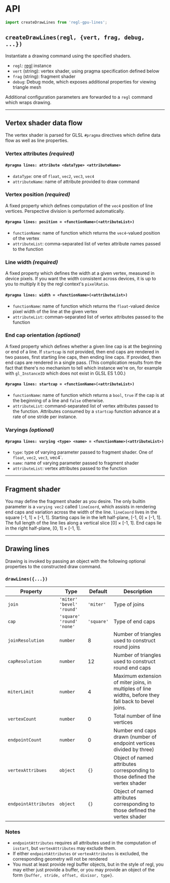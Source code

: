 # API

```js
import createDrawLines from 'regl-gpu-lines';
```

## `createDrawLines(regl, {vert, frag, debug, ...})`

Instantiate a drawing command using the specified shaders.

- `regl`: [regl](https://github.com/regl-project/regl) instance
- `vert` (string): vertex shader, using pragma specification defined below
- `frag` (string): fragment shader
- `debug`: Debug mode, which exposes additional properties for viewing triangle mesh

Additional configuration parameters are forwarded to a `regl` command which wraps drawing.

---

## Vertex shader data flow

The vertex shader is parsed for GLSL `#pragma` directives which define data flow as well as line properties.

### Vertex attributes *(required)*
#### `#pragma lines: attribute <dataType> <attributeName>`
- `dataType`: one of `float`, `vec2`, `vec3`, `vec4`
- `attributeName`: name of attribute provided to draw command

### Vertex position *(required)*
A fixed property which defines computation of the `vec4` position of line vertices. Perspective division is performed automatically.
#### `#pragma lines: position = <functionName>(<attributeList>)`
- `functionName`: name of function which returns the `vec4`-valued position of the vertex
- `attributeList`: comma-separated list of vertex attribute names passed to the function

### Line width *(required)*
A fixed property which defines the width at a given vertex, measured in device pixels. If you want the width consistent across devices, it is up to you to multiply it by the regl context's `pixelRatio`.
#### `#pragma lines: width = <functionName>(<attributeList>)`
- `functionName`: name of function which returns the `float`-valued device pixel width of the line at the given vertex
- `attributeList`: comman-separated list of vertex attributes passed to the function

### End cap orientation *(optional)*
A fixed property which defines whether a given line cap is at the beginning or end of a line. If `startcap` is not provided, then end caps are rendered in two passes, first starting line caps, then ending line caps. If provided, then end caps are rendered in a single pass. (This complication results from the fact that there's no mechanism to tell which instance we're on, for example with `gl_InstanceID` which does not exist in GLSL ES 1.00.)
#### `#pragma lines: startcap = <functionName>(<attributeList>)`
- `functionName`: name of function which returns a `bool`, `true` if the cap is at the beginning of a line and `false` otherwise.
- `attributeList`: command-separated list of vertex attributes passed to the function. Attributes consumed by a `startcap` function advance at a rate of one stride per instance.

### Varyings *(optional)*
#### `#pragma lines: varying <type> <name> = <functionName>(<attributeList>)`
- `type`: type of varying parameter passed to fragment shader. One of `float`, `vec2`, `vec3`, vec4`.
- `name`: name of varying parameter passed to fragment shader
- `attributeList`: vertex attributes passed to the function

---

## Fragment shader

You may define the fragment shader as you desire. The only builtin parameter is a `varying vec2` called `lineCoord`, which assists in rendering end caps and variation across the width of the line. `lineCoord` lives in the square [-1, 1] &times; [-1, 1]. Starting caps lie in the left half-plane, [-1, 0] &times; [-1, 1]. The full length of the line lies along a vertical slice [0] &times; [-1, 1]. End caps lie in the right half-plane, [0, 1] &times; [-1, 1].

---

## Drawing lines

Drawing is invoked by passing an object with the following optional properties to the constructed draw command.

### `drawLines({...})`

| Property | Type | Default | Description |
| -------- | ---- | ------- | ----------- |
| `join` | `'miter'` `'bevel'` `'round'` | `'miter'` | Type of joins |
| `cap` | `'square'` `'round'` `'none'` | `'square'` | Type of end caps | 
| `joinResolution` | `number` | 8 | Number of triangles used to construct round joins | 
| `capResolution` | `number` | 12 | Number of triangles used to construct round end caps | 
| `miterLimit` | `number` | 4 | Maximum extension of miter joins, in multiples of line widths, before they fall back to bevel joins. |
| `vertexCount` | `number` | 0 | Total number of line vertices |
| `endpointCount` | `number` | 0 | Number end caps drawn (number of endpoint vertices divided by three) |
| `vertexAttribues` | `object` | `{}` | Object of named attributes corresponding to those defined the vertex shader |
| `endpointAttributes` | `object` | `{}` | Object of named attributes corresponding to those defined the vertex shader |

### Notes
- `endpointAttributes` requires all attributes used in the computation of `isstart`, but `vertexAttributes` may exclude them.
- If either `endpointAttributes` or `vertexAttributes` is excluded, the corresponding geometry will not be rendered
- You must at least provide regl buffer objects, but in the style of regl, you may either just provide a buffer, or you may provide an object of the form `{buffer, stride, offset, divisor, type}`.
